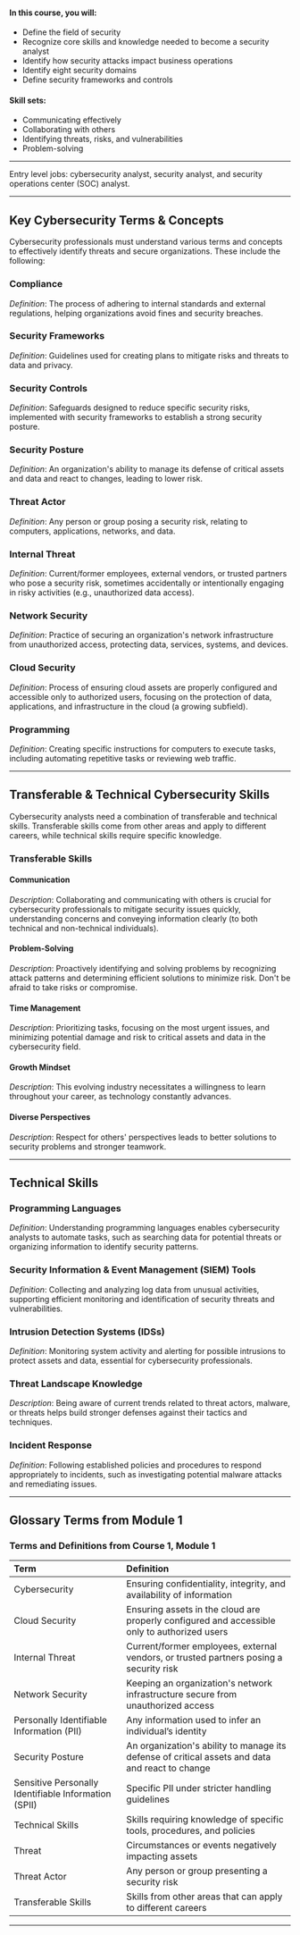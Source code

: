 #### In this course, you will:
- Define the field of security
- Recognize core skills and knowledge needed to become a security analyst
- Identify how security attacks impact business operations
- Identify eight security domains
- Define security frameworks and controls

#### Skill sets:
- Communicating effectively
- Collaborating with others
- Identifying threats, risks, and vulnerabilities
- Problem-solving

---
Entry level jobs: cybersecurity analyst, security analyst, and security operations center (SOC) analyst.

---
  
## Key Cybersecurity Terms & Concepts  
  
Cybersecurity professionals must understand various terms and concepts to effectively identify threats and secure organizations. These include the following:  
  
### Compliance  
  
*Definition*: The process of adhering to internal standards and external regulations, helping organizations avoid fines and security breaches.  
  
### Security Frameworks  
  
*Definition*: Guidelines used for creating plans to mitigate risks and threats to data and privacy.  
  
### Security Controls  
  
*Definition*: Safeguards designed to reduce specific security risks, implemented with security frameworks to establish a strong security posture.  
  
### Security Posture  
  
*Definition*: An organization's ability to manage its defense of critical assets and data and react to changes, leading to lower risk.  
  
### Threat Actor  
  
*Definition*: Any person or group posing a security risk, relating to computers, applications, networks, and data.  
  
### Internal Threat  
  
*Definition*: Current/former employees, external vendors, or trusted partners who pose a security risk, sometimes accidentally or intentionally engaging in risky activities (e.g., unauthorized data access).  
  
### Network Security  
  
*Definition*: Practice of securing an organization's network infrastructure from unauthorized access, protecting data, services, systems, and devices.  
  
### Cloud Security  
  
*Definition*: Process of ensuring cloud assets are properly configured and accessible only to authorized users, focusing on the protection of data, applications, and infrastructure in the cloud (a growing subfield).  
  
### Programming  
  
*Definition*: Creating specific instructions for computers to execute tasks, including automating repetitive tasks or reviewing web traffic.  
  
---  
  
## Transferable & Technical Cybersecurity Skills  
  
Cybersecurity analysts need a combination of transferable and technical skills. Transferable skills come from other areas and apply to different careers, while technical skills require specific knowledge.  
  
### Transferable Skills  
  
#### Communication  
  
*Description*: Collaborating and communicating with others is crucial for cybersecurity professionals to mitigate security issues quickly, understanding concerns and conveying information clearly (to both technical and non-technical individuals).  
  
#### Problem-Solving  
  
*Description*: Proactively identifying and solving problems by recognizing attack patterns and determining efficient solutions to minimize risk. Don't be afraid to take risks or compromise.  
  
#### Time Management  
  
*Description*: Prioritizing tasks, focusing on the most urgent issues, and minimizing potential damage and risk to critical assets and data in the cybersecurity field.  
  
#### Growth Mindset  
  
*Description*: This evolving industry necessitates a willingness to learn throughout your career, as technology constantly advances.  
  
#### Diverse Perspectives  
  
*Description*: Respect for others' perspectives leads to better solutions to security problems and stronger teamwork.  
  
---  
  
## Technical Skills  
  
### Programming Languages  
  
*Definition*: Understanding programming languages enables cybersecurity analysts to automate tasks, such as searching data for potential threats or organizing information to identify security patterns.  
  
### Security Information & Event Management (SIEM) Tools  
  
*Definition*: Collecting and analyzing log data from unusual activities, supporting efficient monitoring and identification of security threats and vulnerabilities.  
  
### Intrusion Detection Systems (IDSs)  
  
*Definition*: Monitoring system activity and alerting for possible intrusions to protect assets and data, essential for cybersecurity professionals.  
  
### Threat Landscape Knowledge  
  
*Description*: Being aware of current trends related to threat actors, malware, or threats helps build stronger defenses against their tactics and techniques.  
  
### Incident Response  
  
*Definition*: Following established policies and procedures to respond appropriately to incidents, such as investigating potential malware attacks and remediating issues.  
  
---  
  
## Glossary Terms from Module 1  
  
### **Terms and Definitions from Course 1, Module 1**  
  
| Term                                                 | Definition                                                                                      |
|:---------------------------------------------------- |:----------------------------------------------------------------------------------------------- |
| Cybersecurity                                        | Ensuring confidentiality, integrity, and availability of information                            |
| Cloud Security                                       | Ensuring assets in the cloud are properly configured and accessible only to authorized users    |
| Internal Threat                                      | Current/former employees, external vendors, or trusted partners posing a security risk          |
| Network Security                                     | Keeping an organization's network infrastructure secure from unauthorized access                |
| Personally Identifiable Information (PII)            | Any information used to infer an individual’s identity                                          |
| Security Posture                                     | An organization's ability to manage its defense of critical assets and data and react to change |
| Sensitive Personally Identifiable Information (SPII) | Specific PII under stricter handling guidelines                                                 |
| Technical Skills                                     | Skills requiring knowledge of specific tools, procedures, and policies                          |
| Threat                                               | Circumstances or events negatively impacting assets                                             |
| Threat Actor                                         | Any person or group presenting a security risk                                                  |
| Transferable Skills                                  | Skills from other areas that can apply to different careers                                     |

---
